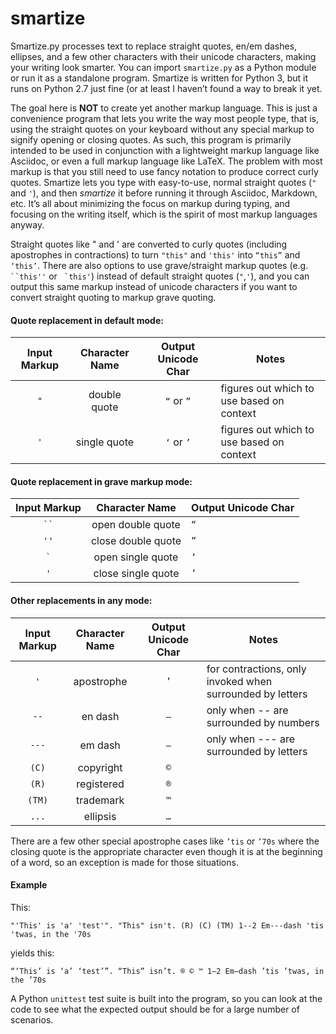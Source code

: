 smartize
========

Smartize.py processes text to replace straight quotes, en/em dashes, ellipses, and a few other characters with their unicode characters, making your writing look smarter.  You can import `smartize.py` as a Python module or run it as a standalone program. Smartize is written for Python 3, but it runs on Python 2.7 just fine (or at least I haven’t found a way to break it yet.

The goal here is **NOT** to create yet another markup language.  This is just a convenience program that lets you write the way most people type, that is, using the straight quotes on your keyboard without any special markup to signify opening or closing quotes.  As such, this program is primarily intended to be used in conjunction with a lightweight markup language like Asciidoc, or even a full markup language like LaTeX. The problem with most markup is that you still need to use fancy notation to produce correct curly quotes.  Smartize lets you type with easy-to-use, normal straight quotes (`"` and `'`), and then *smartize* it before running it through Asciidoc, Markdown, etc.  It’s all about minimizing the focus on markup during typing, and focusing on the writing itself, which is the spirit of most markup languages anyway.

Straight quotes like " and ' are converted to curly quotes (including apostrophes in contractions) to turn `"this"` and `'this'` into `“this”` and `‘this’`. There are also options to use grave/straight markup quotes (e.g. ``` ``this''``` or ``` `this'```) instead of default straight quotes (`"`,`'`), and you can output this same markup instead of unicode characters if you want to convert straight quoting to markup grave quoting.

#### Quote replacement in default mode:

Input Markup|Character Name|Output Unicode Char|Notes
:-------:|:-------:|:-------:|-------
`"`|double quote|`“` or `”`|figures out which to use based on context
`'`|single quote|`‘` or `’`|figures out which to use based on context

#### Quote replacement in grave markup mode:

Input Markup|Character Name|Output Unicode Char
:-------:|:-------:|:-------
``` `` ```|open double quote|`“`
`''`|close double quote|`”`
``` ` ```|open single quote|`‘`
`'`|close single quote|`’`
 
#### Other replacements in any mode:

Input Markup|Character Name|Output Unicode Char|Notes
:-------:|:-------:|:-------:|-------
`'`|apostrophe|`’`|for contractions, only invoked when surrounded by letters
`--`|en dash|`–`| only when \-\- are surrounded by numbers
`---`|em dash|`—`|only when \-\-\- are surrounded by letters
`(C)`| copyright|`©`| 
`(R)`|registered|`®`|
`(TM)`|trademark|`™`|
`...`|ellipsis|`…`| 

There are a few other special apostrophe cases like `’tis` or `’70s` where the closing quote is the appropriate character even though it is at the beginning of a word, so an exception is made for those situations. 

#### Example

This:

`"'This' is 'a' 'test'". "This" isn't. (R) (C) (TM) 1--2 Em---dash 'tis 'twas, in the '70s`

yields this:

`“‘This’ is ‘a’ ‘test’”. “This” isn’t. ® © ™ 1–2 Em—dash ’tis ’twas, in the ’70s`

A Python `unittest` test suite is built into the program, so you can look at the code to see what the expected output should be for a large number of scenarios.  
